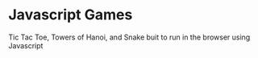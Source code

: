 Javascript Games
================

Tic Tac Toe, Towers of Hanoi, and Snake buit to run in the browser using Javascript
